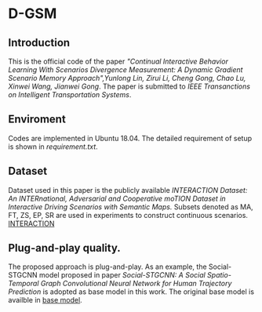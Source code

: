 # D-GSM
## Introduction
This is the official code of the paper *"Continual Interactive Behavior Learning With Scenarios Divergence Measurement: A Dynamic Gradient Scenario Memory Approach",Yunlong Lin, Zirui Li, Cheng Gong, Chao Lu, Xinwei Wang, Jianwei Gong*. The paper is submitted to *IEEE Transanctions on Intelligent Transportation Systems*.

## Enviroment
Codes are implemented in Ubuntu 18.04. The detailed requirement of setup is shown in *requirement.txt*.

## Dataset
Dataset used in this paper is the publicly available *INTERACTION Dataset: An INTERnational, Adversarial and Cooperative moTION Dataset in Interactive Driving Scenarios with Semantic Maps.* Subsets denoted as MA, FT, ZS, EP, SR are used in experiments to construct continuous scenarios. [INTERACTION](https://interaction-dataset.com/)

## Plug-and-play quality.
The proposed approach is plug-and-play. As an example, the Social-STGCNN model proposed in paper *Social-STGCNN: A Social Spatio-Temporal Graph Convolutional Neural Network for Human Trajectory Prediction* is adopted as base model in this work. The original base model is availble in [base model](https://github.com/abduallahmohamed/Social-STGCNN).

